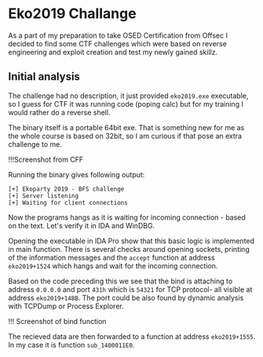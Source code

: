 # Eko2019 Challange

As a part of my preparation to take OSED Certification from Offsec I decided to find some CTF challenges which were based on reverse engineering and exploit creation and test my newly gained skillz.

## Initial analysis

The challenge had no description, it just provided `eko2019.exe` executable, so I guess for CTF it was running code (poping calc) but for my training I would rather do a reverse shell.

The binary itself is a portable 64bit exe. That is something new for me as the whole course is based on 32bit, so I am curious if that pose an extra challenge to me.

!!!Screenshot from CFF

Running the binary gives following output:

```
[+] Ekoparty 2019 - BFS challenge
[+] Server listening
[+] Waiting for client connections
```

Now the programs hangs as it is waiting for incoming connection - based on the text. Let's verify it in IDA and WinDBG.

Opening the executable in IDA Pro show that this basic logic is implemented in main function. There is several checks around opening sockets, printing of the information messages and the `accept` function at address `eko2019+1524` which hangs and wait for the incoming connection.

Based on the code preceding this we see that the bind is attaching to address `0.0.0.0` and port `431h` which is `54321` for TCP protocol- all visible at address `eko2019+14BB`. The port could be also found by dynamic analysis with TCPDump or Process Explorer.

!!! Screenshot of bind function

The recieved data are then forwarded to a function at address `eko2019+1555`. In my case it is function `sub_1400011E0`.
